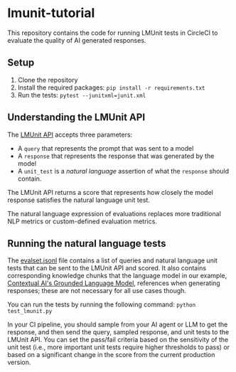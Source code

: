 # lmunit-tutorial

This repository contains the code for running LMUnit tests in CircleCI to evaluate the quality of AI generated responses.

## Setup

1. Clone the repository
2. Install the required packages: `pip install -r requirements.txt`
3. Run the tests: `pytest --junitxml=junit.xml`

## Understanding the LMUnit API

The [LMUnit API](https://docs.contextual.ai/api-reference/lmunit/lmunit) accepts three parameters:
* A `query` that represents the prompt that was sent to a model
* A `response` that represents the response that was generated by the model
* A `unit_test` is a *natural language* assertion of what the `response` should contain.

The LMUnit API returns a score that represents how closely the model response satisfies the natural language unit test.

The natural language expression of evaluations replaces more traditional NLP metrics or custom-defined evaluation metrics.

## Running the natural language tests

The [evalset.jsonl](./evalset.jsonl) file contains a list of queries and natural language unit tests that can be sent to the LMUnit API and scored. It also contains corresponding knowledge chunks that the language model in our example, [Contextual AI's Grounded Language Model](https://contextual.ai/blog/introducing-grounded-language-model/), references when generating responses; these are not necessary for all use cases though.

You can run the tests by running the following command: `python test_lmunit.py`

In your CI pipeline, you should sample from your AI agent or LLM to get the response, and then send the query, sampled response, and unit tests to the LMUnit API. You can set the pass/fail criteria based on the sensitivity of the unit test (i.e., more important unit tests require higher thresholds to pass) or based on a significant change in the score from the current production version.
